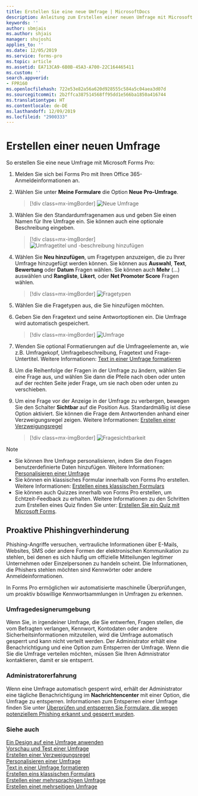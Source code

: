 ```yaml
---
title: Erstellen Sie eine neue Umfrage | MicrosoftDocs
description: Anleitung zum Erstellen einer neuen Umfrage mit Microsoft Forms Pro.
keywords: ''
author: sbmjais
ms.author: shjais
manager: shujoshi
applies_to: ''
ms.date: 12/05/2019
ms.service: forms-pro
ms.topic: article
ms.assetid: EA713CA9-6B0B-45A3-A700-22C164465411
ms.custom: ''
search.appverid:
- FPR160
ms.openlocfilehash: 722e53e82a56a620d928555c584a5c04aea3d07d
ms.sourcegitcommit: 2b2ffca387514568ff95dd1e566ba1850a416744
ms.translationtype: HT
ms.contentlocale: de-DE
ms.lasthandoff: 12/09/2019
ms.locfileid: "2900333"
---
```

# <a name="create-a-new-survey"></a>Erstellen einer neuen Umfrage

So erstellen Sie eine neue Umfrage mit Microsoft Forms Pro:

1.  Melden Sie sich bei Forms Pro mit Ihren Office 365-Anmeldeinformationen an.

2.  Wählen Sie unter **Meine Formulare** die Option **Neue Pro-Umfrage**.

    > [!div class=mx-imgBorder]
    > ![Neue Umfrage](media/new-survey-button.png "Neue Umfrage")

3.  Wählen Sie den Standardumfragenamen aus und geben Sie einen Namen für Ihre Umfrage ein. Sie können auch eine optionale Beschreibung eingeben.

    > [!div class=mx-imgBorder]
    > ![Umfragetitel und -beschreibung hinzufügen](media/survey-title.png "Umfragetitel und -beschreibung hinzufügen") 

4.  Wählen Sie **Neu hinzufügen**, um Fragetypen anzuzeigen, die zu Ihrer Umfrage hinzugefügt werden können. Sie können aus **Auswahl**, **Text**, **Bewertung** oder **Datum** Fragen wählen. Sie können auch **Mehr** (...) auswählen und **Rangliste**, **Likert**, oder **Net Promoter Score** Fragen wählen.

    > [!div class=mx-imgBorder]
    > ![Fragetypen](media/ques-types.png "Fragetypen")

5.  Wählen Sie die Fragetypen aus, die Sie hinzufügen möchten.

6.  Geben Sie den Fragetext und seine Antwortoptionen ein. Die Umfrage wird automatisch gespeichert.

    > [!div class=mx-imgBorder]
    > ![Umfrage](media/survey.png "Umfrage")

7. Wenden Sie optional Formatierungen auf die Umfrageelemente an, wie z.B. Umfragekopf, Umfragebeschreibung, Fragetext und Frage-Untertitel. Weitere Informationen: [Text in einer Umfrage formatieren](survey-text-format.md)

8. Um die Reihenfolge der Fragen in der Umfrage zu ändern, wählen Sie eine Frage aus, und wählen Sie dann die Pfeile nach oben oder unten auf der rechten Seite jeder Frage, um sie nach oben oder unten zu verschieben.

9. Um eine Frage vor der Anzeige in der Umfrage zu verbergen, bewegen Sie den Schalter **Sichtbar** auf die Position Aus. Standardmäßig ist diese Option aktiviert. Sie können die Frage dem Antwortenden anhand einer Verzweigungsregel zeigen. Weitere Informationen: [Erstellen einer Verzweigungsregel](create-branching-rule.md)

    > [!div class=mx-imgBorder]
    > ![Fragesichtbarkeit](media/visibility-option.png "Fragesichtbarkeit")

> [!NOTE]
> - Sie können Ihre Umfrage personalisieren, indem Sie den Fragen benutzerdefinierte Daten hinzufügen. Weitere Informationen: [Personalisieren einer Umfrage](personalize-survey.md)
> - Sie können ein klassisches Formular innerhalb von Forms Pro erstellen. Weitere Informationen: [Erstellen eines klassischen Formulars](create-classic-form.md)
> - Sie können auch Quizzes innerhalb von Forms Pro erstellen, um Echtzeit-Feedback zu erhalten. Weitere Informationen zu den Schritten zum Erstellen eines Quiz finden Sie unter: [Erstellen Sie ein Quiz mit Microsoft Forms](https://support.office.com/article/create-a-quiz-with-microsoft-forms-a082a018-24a1-48c1-b176-4b3616cdc83d).

## <a name="proactive-phishing-prevention"></a>Proaktive Phishingverhinderung

Phishing-Angriffe versuchen, vertrauliche Informationen über E-Mails, Websites, SMS oder andere Formen der elektronischen Kommunikation zu stehlen, bei denen es sich häufig um offizielle Mitteilungen legitimer Unternehmen oder Einzelpersonen zu handeln scheint. Die Informationen, die Phishers stehlen möchten sind Kennwörter oder andere Anmeldeinformationen.

In Forms Pro ermöglichen wir automatisierte maschinelle Überprüfungen, um proaktiv böswillige Kennwortsammlungen in Umfragen zu erkennen.

### <a name="survey-designer-experience"></a>Umfragedesignerumgebung

Wenn Sie, in irgendeiner Umfrage, die Sie entwerfen, Fragen stellen, die vom Befragten verlangen, Kennwort, Kontodaten oder andere Sicherheitsinformationen mitzuteilen, wird die Umfrage automatisch gesperrt und kann nicht verteilt werden. Der Administrator erhält eine Benachrichtigung und eine Option zum Entsperren der Umfrage. Wenn die Sie die Umfrage verteilen möchten, müssen Sie Ihren Admnistrator kontaktieren, damit er sie entsperrt.

### <a name="administrator-experience"></a>Administratorerfahrung

Wenn eine Umfrage automatisch gesperrt wird, erhält der Administrator eine tägliche Benachrichtigung im **Nachrichtencenter** mit einer Option, die Umfrage zu entsperren. Informationen zum Entsperren einer Umfrage finden Sie unter [Überprüfen und entsperren Sie Formulare, die wegen potenziellem Phishing erkannt und gesperrt wurden](https://support.office.com/article/review-and-unblock-forms-detected-and-blocked-for-potential-phishing-879a90d7-6ef9-4145-933a-fb53a430bced).


### <a name="see-also"></a>Siehe auch

[Ein Design auf eine Umfrage anwenden](apply-theme.md)<br>
[Vorschau und Test einer Umfrage](preview-test-survey.md)<br>
[Erstellen einer Verzweigungsregel](create-branching-rule.md)<br>
[Personalisieren einer Umfrage](personalize-survey.md)<br>
[Text in einer Umfrage formatieren](survey-text-format.md)<br>
[Erstellen eins klassischen Formulars](create-classic-form.md)<br>
[Erstellen einer mehrsprachigen Umfrage](create-multilingual-survey.md)<br>
[Erstellen einet mehrseitigen Umfrage](create-multipage-survey.md)
